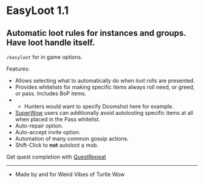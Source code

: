 # EasyLoot 1.1
Automatic loot rules for instances and groups. Have loot handle itself.  
---
`/easyloot` for in game options.  

Features:
* Allows selecting what to automatically do when loot rolls are presented.  
* Provides whitelists for making specific items always roll need, or greed, or pass. Includes BoP items.  
* * Hunters would want to specify Doomshot here for example.  
* [SuperWow](https://github.com/balakethelock/SuperWoW/) users can additionally avoid autolooting specific items at all when placed in the Pass whitelist.  
* Auto-repair option.  
* Auto-accept invite option.  
* Automation of many common gossip actions.  
* Shift-Click to **not** autoloot a mob.

Get quest completion with [QuestRepeat](https://github.com/MarcelineVQ/QuestRepeat) 

___
* Made by and for Weird Vibes of Turtle Wow  

